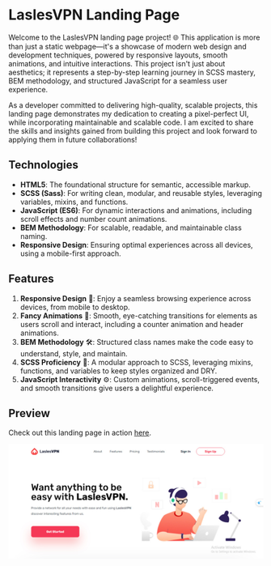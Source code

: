 # LaslesVPN Landing Page

Welcome to the LaslesVPN landing page project! 🌐 This application is more than just a static webpage—it's a showcase of modern web design and development techniques, powered by responsive layouts, smooth animations, and intuitive interactions. This project isn't just about aesthetics; it represents a step-by-step learning journey in SCSS mastery, BEM methodology, and structured JavaScript for a seamless user experience.

As a developer committed to delivering high-quality, scalable projects, this landing page demonstrates my dedication to creating a pixel-perfect UI, while incorporating maintainable and scalable code. I am excited to share the skills and insights gained from building this project and look forward to applying them in future collaborations!

## Technologies
- **HTML5**: The foundational structure for semantic, accessible markup.
- **SCSS (Sass)**: For writing clean, modular, and reusable styles, leveraging variables, mixins, and functions.
- **JavaScript (ES6)**: For dynamic interactions and animations, including scroll effects and number count animations.
- **BEM Methodology**: For scalable, readable, and maintainable class naming.
- **Responsive Design**: Ensuring optimal experiences across all devices, using a mobile-first approach.

## Features
1. **Responsive Design** 📱: Enjoy a seamless browsing experience across devices, from mobile to desktop.
2. **Fancy Animations** 🎉: Smooth, eye-catching transitions for elements as users scroll and interact, including a counter animation and header animations.
3. **BEM Methodology** 🛠️: Structured class names make the code easy to understand, style, and maintain.
4. **SCSS Proficiency** 🎨: A modular approach to SCSS, leveraging mixins, functions, and variables to keep styles organized and DRY.
5. **JavaScript Interactivity** ⚙️: Custom animations, scroll-triggered events, and smooth transitions give users a delightful experience.

## Preview
Check out this landing page in action  [here](https://ali-fadel-profile.github.io/vpn-landingPage/).

[![Landing Page Screenshot](img/app__image.jpg)](https://ali-fadel-profile.github.io/vpn-landingPage/)

